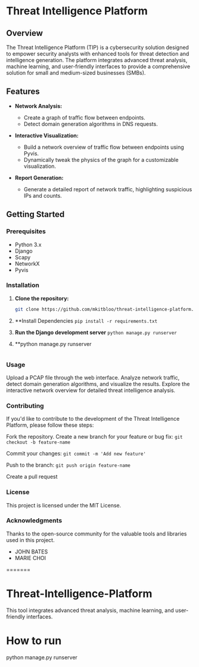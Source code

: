 # Threat Intelligence Platform

## Overview

The Threat Intelligence Platform (TIP) is a cybersecurity solution designed to empower security analysts with enhanced tools for threat detection and intelligence generation. The platform integrates advanced threat analysis, machine learning, and user-friendly interfaces to provide a comprehensive solution for small and medium-sized businesses (SMBs).

## Features

- **Network Analysis:**
  - Create a graph of traffic flow between endpoints.
  - Detect domain generation algorithms in DNS requests.

- **Interactive Visualization:**
  - Build a network overview of traffic flow between endpoints using Pyvis.
  - Dynamically tweak the physics of the graph for a customizable visualization.

- **Report Generation:**
  - Generate a detailed report of network traffic, highlighting suspicious IPs and counts.

## Getting Started

### Prerequisites

- Python 3.x
- Django
- Scapy
- NetworkX
- Pyvis

### Installation

1. **Clone the repository:**

   ```bash
   git clone https://github.com/mkitbloo/threat-intelligence-platform.git
2. **Install Dependencies
```pip install -r requirements.txt```

3. **Run the Django development server**
```python manage.py runserver```

4. **python manage.py runserver
```python manage.py runserver
```
### Usage
Upload a PCAP file through the web interface.
Analyze network traffic, detect domain generation algorithms, and visualize the results.
Explore the interactive network overview for detailed threat intelligence analysis.

### Contributing
If you'd like to contribute to the development of the Threat Intelligence Platform, please follow these steps:

Fork the repository.
Create a new branch for your feature or bug fix: 
```git checkout -b feature-name```

Commit your changes: 
```git commit -m 'Add new feature'```

Push to the branch: 
```git push origin feature-name```

Create a pull request

### License
This project is licensed under the MIT License.

### Acknowledgments
Thanks to the open-source community for the valuable tools and libraries used in this project.

- JOHN BATES
- MARIE CHOI

=======
# Threat-Intelligence-Platform
This tool integrates advanced threat analysis, machine learning, and user-friendly interfaces. 

# How to run
python manage.py runserver
